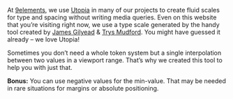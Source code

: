 At [9elements](https://9elements.com), we use [Utopia](https://utopia.fyi) in many of our projects to create fluid scales for type and spacing without writing media queries. Even on this website that you’re visiting right now, we use a type scale generated by the handy tool created by [James Gilyead](https://www.hustlersquad.net/) & [Trys Mudford](https://www.trysmudford.com/). You might have guessed it already – we love Utopia!

Sometimes you don’t need a whole token system but a single interpolation between two values in a viewport range. That’s why we created this tool to help you with just that.

**Bonus:** You can use negative values for the min-value. That may be needed in rare situations for margins or absolute positioning.

